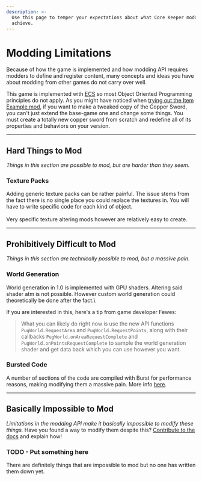 ```yaml
---
description: >-
  Use this page to temper your expectations about what Core Keeper modding can
  achieve.
---
```


# Modding Limitations

Because of how the game is implemented and how modding API requires modders to define and register content, many concepts and ideas you have about modding from other games do not carry over well.

This game is implemented with [ECS](../concepts/technologies-and-tools.md#ecs) so most Object Oriented Programming principles do not apply. As you might have noticed when [trying out the Item Example mod](getting-started-modding/testing-the-example-mods.md), if you want to make a tweaked copy of the Copper Sword, you can't just extend the base-game one and change some things. You must create a totally new copper sword from scratch and redefine all of its properties and behaviors on your version.

***

## Hard Things to Mod

_Things in this section are possible to mod, but are harder than they seem._

### Texture Packs

Adding generic texture packs can be rather painful. The issue stems from the fact there is no single place you could replace the textures in. You will have to write specific code for each kind of object.\
\
Very specific texture altering mods however are relatively easy to create.

***

## Prohibitively Difficult to Mod

_Things in this section are technically possible to mod, but a massive pain._

### World Generation

World generation in 1.0 is implemented with GPU shaders. Altering said shader atm is not possible. However custom world generation could theoretically be done after the fact.\


If you are interested in this, here's a tip from game developer Fewes:

> What you can likely do right now is use the new API functions `PugWorld.RequestArea` and `PugWorld.RequestPoints`, along with their callbacks `PugWorld.onAreaRequestComplete` and `PugWorld.onPointsRequestComplete` to sample the world generation shader and get data back which you can use however you want.

### Bursted Code

A number of sections of the code are compiled with Burst for performance reasons, making modifying them a massive pain. More info [here](../concepts/technologies-and-tools.md#burst-compiler).

***

## Basically Impossible to Mod

_Limitations in the modding API make it basically impossible to modify these things._ Have you found a way to modify them despite this? [Contribute to the docs](../how-to-contribute.md) and explain how!

### TODO - Put something here

There are definitely things that are impossible to mod but no one has written them down yet.
